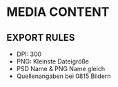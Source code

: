 # MEDIA CONTENT

## EXPORT RULES
* DPI: 300
* PNG: Kleinste Dateigröße
* PSD Name & PNG Name gleich
* Quellenangaben bei 0815 Bildern
